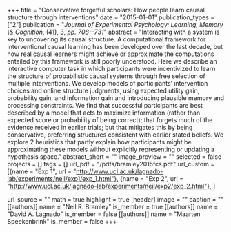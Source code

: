+++
title = "Conservative forgetful scholars: How people learn causal structure through interventions"
date = "2015-01-01"
publication_types = ["2"]
publication = "_Journal of Experimental Psychology: Learning, Memory \\& Cognition_, (41), 3, _pp. 708--731_"
abstract = "Interacting with a system is key to uncovering its causal structure. A computational framework for interventional causal learning has been developed over the last decade, but how real causal learners might achieve or approximate the computations entailed by this framework is still poorly understood. Here we describe an interactive computer task in which participants were incentivized to learn the structure of probabilistic causal systems through free selection of multiple interventions. We develop models of participants’ intervention choices and online structure judgments, using expected utility gain, probability gain, and information gain and introducing plausible memory and processing constraints. We find that successful participants are best described by a model that acts to maximize information (rather than expected score or probability of being correct); that forgets much of the evidence received in earlier trials; but that mitigates this by being conservative, preferring structures consistent with earlier stated beliefs. We explore 2 heuristics that partly explain how participants might be approximating these models without explicitly representing or updating a hypothesis space."
abstract_short = ""
image_preview = ""
selected = false
projects = []
tags = []
url_pdf = "/pdfs/bramley2015fcs.pdf"
url_custom = [{name = "Exp 1", url = "http://www.ucl.ac.uk/lagnado-lab/experiments/neil/exp1/exp_1.html"}, {name = "Exp 2", url = "http://www.ucl.ac.uk/lagnado-lab/experiments/neil/exp2/exp_2.html"}, ]

url_source = ""
math = true
highlight = true
[header]
image = ""
caption = ""
[[authors]]
	name = "Neil R. Bramley"
	is_member = true
[[authors]]
	name = "David A. Lagnado"
	is_member = false
[[authors]]
	name = "Maarten Speekenbrink"
	is_member = false
+++
